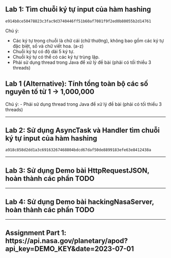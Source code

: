 <h2> Lab 1: Tìm chuỗi ký tự input của hàm hashing </h2>


```string
e914b8ce50478823c3fac9d3740446ff51b60af7081f9f2ed0b80055b2d14761
```
Chú ý:
 - Các ký tự trong chuỗi là chữ cái (chữ thường), không bao gồm các ký tự đặc biệt, số và chữ viết hoa. (a-z)
- Chuỗi ký tự có độ dài 5 ký tự.
- Chuỗi ký tự có thể có các ký tự trùng lặp.
- Phải sử dụng thread trong Java để xử lý đề bài (phải có tối thiểu 3 threads)

<h2> Lab 1 (Alternative): Tính tổng toàn bộ các số nguyên tố từ 1 -> 1,000,000  </h2>
Chú ý:
- Phải sử dụng thread trong Java để xử lý đề bài (phải có tối thiểu 3 threads)

<hr/>

<h2> Lab 2: Sử dụng AsyncTask và Handler tìm chuỗi ký tự input của hàm hashing </h2>

```string
a918c858d2dd1a3c69163267468804bdcd67daf50de8899183efe63e8412438a
```

<hr/>

<h2> Lab 3: Sử dụng Demo bài HttpRequestJSON, hoàn thành các phần TODO </h2>

<hr/>

<h2> Lab 4: Sử dụng Demo bài hackingNasaServer, hoàn thành các phần TODO </h2>

<hr/>

<h2>Assignment Part 1: https://api.nasa.gov/planetary/apod?api_key=DEMO_KEY&date=2023-07-01 </h2>

 

